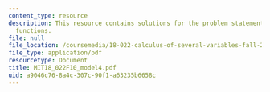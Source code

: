 ```yaml
---
content_type: resource
description: This resource contains solutions for the problem statements related to
  functions.
file: null
file_location: /coursemedia/18-022-calculus-of-several-variables-fall-2010/a9046c768a4c307c90f1a63235b6658c_MIT18_022F10_model4.pdf
file_type: application/pdf
resourcetype: Document
title: MIT18_022F10_model4.pdf
uid: a9046c76-8a4c-307c-90f1-a63235b6658c
---
```


